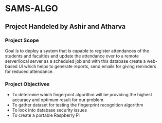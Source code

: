 # SAMS-ALGO
## Project Handeled by Ashir and Atharva
### Project Scope
Goal is to deploy a system that is capable to register attendances of the
students and faculties and update the attendance over to a remote server/local
server as a scheduled job and with this database create a web-based UI which
helps to generate reports, send emails for giving reminders for reduced
attendance.
### Project Objectives
- To determine which fingerprint algorithm will be providing the highest accuracy and optimum result for our problem.
- To gather dataset for testing the fingerprint recognition algorithm
- To look into database security issues
- To create a portable Raspberry Pi
